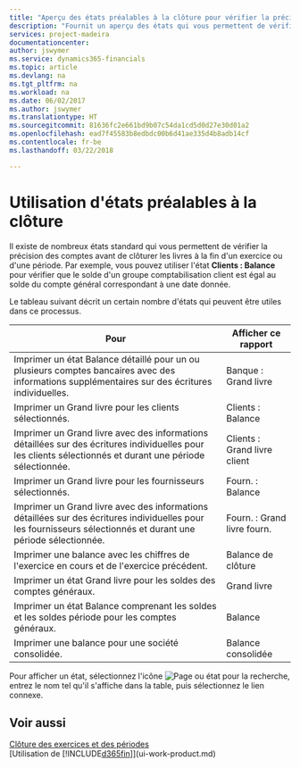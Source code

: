 ```yaml
---
title: "Aperçu des états préalables à la clôture pour vérifier la précision de compte | Microsoft Docs"
description: "Fournit un aperçu des états qui vous permettent de vérifier la précision des comptes avant de clôturer les livres à la fin d'un exercice ou d'une période."
services: project-madeira
documentationcenter: 
author: jswymer
ms.service: dynamics365-financials
ms.topic: article
ms.devlang: na
ms.tgt_pltfrm: na
ms.workload: na
ms.date: 06/02/2017
ms.author: jswymer
ms.translationtype: HT
ms.sourcegitcommit: 81636fc2e661bd9b07c54da1cd5d0d27e30d01a2
ms.openlocfilehash: ead7f45583b8edbdc00b6d41ae335d4b8adb14cf
ms.contentlocale: fr-be
ms.lasthandoff: 03/22/2018

---
```

# <a name="using-pre-closing-reports"></a>Utilisation d'états préalables à la clôture
Il existe de nombreux états standard qui vous permettent de vérifier la précision des comptes avant de clôturer les livres à la fin d'un exercice ou d'une période. Par exemple, vous pouvez utiliser l'état **Clients : Balance** pour vérifier que le solde d'un groupe comptabilisation client est égal au solde du compte général correspondant à une date donnée.

Le tableau suivant décrit un certain nombre d'états qui peuvent être utiles dans ce processus.

| Pour | Afficher ce rapport |
| --- | --- |
| Imprimer un état Balance détaillé pour un ou plusieurs comptes bancaires avec des informations supplémentaires sur des écritures individuelles. |Banque : Grand livre |
| Imprimer un Grand livre pour les clients sélectionnés. |Clients : Balance |
| Imprimer un Grand livre avec des informations détaillées sur des écritures individuelles pour les clients sélectionnés et durant une période sélectionnée. |Clients : Grand livre client |
| Imprimer un Grand livre pour les fournisseurs sélectionnés. |Fourn. : Balance |
| Imprimer un Grand livre avec des informations détaillées sur des écritures individuelles pour les fournisseurs sélectionnés et durant une période sélectionnée. |Fourn. : Grand livre fourn. |
| Imprimer une balance avec les chiffres de l'exercice en cours et de l'exercice précédent. |Balance de clôture |
| Imprimer un état Grand livre pour les soldes des comptes généraux. |Grand livre |
| Imprimer un état Balance comprenant les soldes et les soldes période pour les comptes généraux. |Balance |
| Imprimer une balance pour une société consolidée. |Balance consolidée |

Pour afficher un état, sélectionnez l'icône ![Page ou état pour la recherche](media/ui-search/search_small.png "icône Page ou état pour la recherche"), entrez le nom tel qu'il s'affiche dans la table, puis sélectionnez le lien connexe.

## <a name="see-also"></a>Voir aussi
[Clôture des exercices et des périodes](year-close-years-periods.md)  
[Utilisation de [!INCLUDE[d365fin](includes/d365fin_md.md)]](ui-work-product.md)



